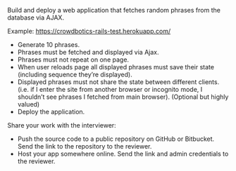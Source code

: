 Build and deploy a web application that fetches random phrases from the database via AJAX.

Example: https://crowdbotics-rails-test.herokuapp.com/

- Generate 10 phrases.
- Phrases must be fetched and displayed via Ajax.
- Phrases must not repeat on one page.
- When user reloads page all displayed phrases must save their state (including sequence they’re displayed).
- Displayed phrases must not share the state between different clients. (i.e. if I enter the site from another browser or incognito mode, I shouldn’t see phrases I fetched from main browser). (Optional but highly valued)
- Deploy the application.

Share your work with the interviewer:

- Push the source code to a public repository on GitHub or Bitbucket. Send the link to the repository to the reviewer.
- Host your app somewhere online. Send the link and admin credentials to the reviewer. 
